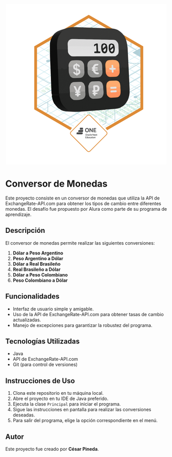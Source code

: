 <p align="center">
  <img src="img/Badge-Conversor.png" alt="Insignia de Alura Latam">
</p>

# Conversor de Monedas

Este proyecto consiste en un conversor de monedas que utiliza la API de ExchangeRate-API.com para obtener los tipos de cambio entre diferentes monedas. El desafío fue propuesto por Alura como parte de su programa de aprendizaje.

## Descripción

El conversor de monedas permite realizar las siguientes conversiones:

1. **Dólar a Peso Argentino**
2. **Peso Argentino a Dólar**
3. **Dólar a Real Brasileño**
4. **Real Brasileño a Dólar**
5. **Dólar a Peso Colombiano**
6. **Peso Colombiano a Dólar**


## Funcionalidades

- Interfaz de usuario simple y amigable.
- Uso de la API de ExchangeRate-API.com para obtener tasas de cambio actualizadas.
- Manejo de excepciones para garantizar la robustez del programa.

## Tecnologías Utilizadas

- Java
- API de ExchangeRate-API.com
- Git (para control de versiones)

## Instrucciones de Uso

1. Clona este repositorio en tu máquina local.
2. Abre el proyecto en tu IDE de Java preferido.
3. Ejecuta la clase `Principal` para iniciar el programa.
4. Sigue las instrucciones en pantalla para realizar las conversiones deseadas.
5. Para salir del programa, elige la opción correspondiente en el menú.

## Autor

Este proyecto fue creado por **César Pineda**.
